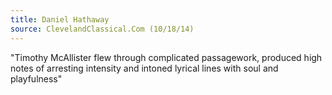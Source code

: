 ```yaml
---
title: Daniel Hathaway
source: ClevelandClassical.Com (10/18/14)
---
```

"Timothy McAllister flew through complicated passagework, produced high notes of arresting intensity and intoned lyrical lines with soul and playfulness"